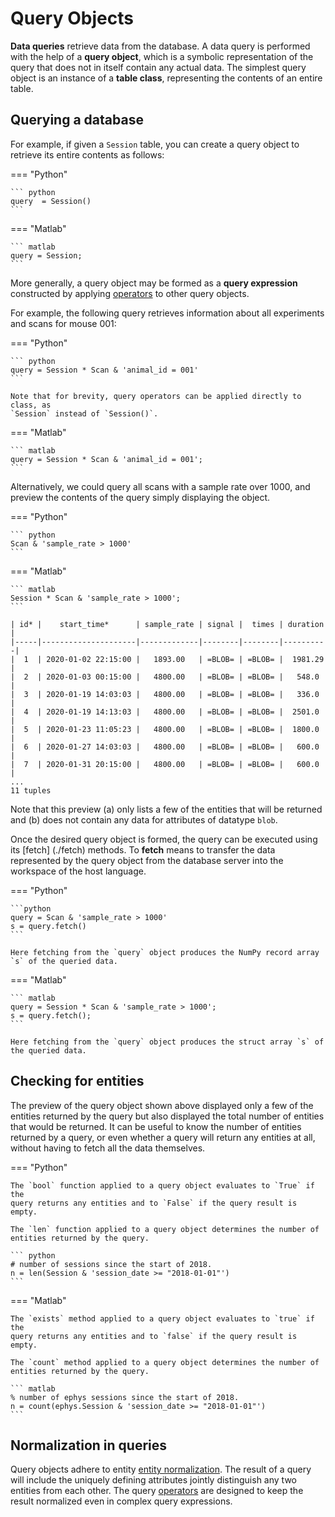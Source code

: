 # Query Objects

**Data queries** retrieve data from the database. A data query is performed with the
  help of a **query object**, which is a symbolic representation of the query that does
  not in itself contain any actual data. The simplest query object is an instance of
  a **table class**, representing the contents of an entire table.

## Querying a database

For example, if given a `Session` table, you can
create a query object to retrieve its entire contents as follows:

=== "Python"

    ``` python
    query  = Session()
    ```

=== "Matlab"

    ``` matlab
    query = Session;
    ```

More generally, a query object may be formed as a **query expression**
constructed by applying [operators](./operators.md) to other query objects.

For example, the following query retrieves information about all
experiments and scans for mouse 001:

=== "Python"

    ``` python
    query = Session * Scan & 'animal_id = 001'
    ```

    Note that for brevity, query operators can be applied directly to class, as
    `Session` instead of `Session()`.

=== "Matlab"

    ``` matlab
    query = Session * Scan & 'animal_id = 001';
    ```

Alternatively, we could query all scans with a sample rate over 1000, and preview the
contents of the query simply displaying the object. 

=== "Python"

    ``` python
    Scan & 'sample_rate > 1000'
    ```

=== "Matlab"

    ``` matlab
    Session * Scan & 'sample_rate > 1000';
    ```

```text
| id* |    start_time*      | sample_rate | signal |  times | duration |
|-----|---------------------|-------------|--------|--------|----------| 
|  1  | 2020-01-02 22:15:00 |   1893.00   | =BLOB= | =BLOB= |  1981.29 |
|  2  | 2020-01-03 00:15:00 |   4800.00   | =BLOB= | =BLOB= |   548.0  |
|  3  | 2020-01-19 14:03:03 |   4800.00   | =BLOB= | =BLOB= |   336.0  |
|  4  | 2020-01-19 14:13:03 |   4800.00   | =BLOB= | =BLOB= |  2501.0  |
|  5  | 2020-01-23 11:05:23 |   4800.00   | =BLOB= | =BLOB= |  1800.0  |
|  6  | 2020-01-27 14:03:03 |   4800.00   | =BLOB= | =BLOB= |   600.0  |
|  7  | 2020-01-31 20:15:00 |   4800.00   | =BLOB= | =BLOB= |   600.0  |
...
11 tuples
```

Note that this preview (a) only lists a few of the entities that will be returned and 
(b) does not contain any data for attributes of datatype `blob`.

Once the desired query object is formed, the query can be executed using its [fetch]
(./fetch) methods. To **fetch** means to transfer the data represented by the query
object from the database server into the workspace of the host language.

=== "Python"
    
    ```python
    query = Scan & 'sample_rate > 1000'
    s = query.fetch()
    ```

    Here fetching from the `query` object produces the NumPy record array
    `s` of the queried data.

=== "Matlab"

    ``` matlab
    query = Session * Scan & 'sample_rate > 1000';
    s = query.fetch();
    ```

    Here fetching from the `query` object produces the struct array `s` of
    the queried data.

## Checking for entities

The preview of the query object shown above displayed only a few of the entities
returned by the query but also displayed the total number of entities that would be
returned. It can be useful to know the number of entities returned by a query, or even
whether a query will return any entities at all, without having to fetch all the data
themselves.

=== "Python"

    The `bool` function applied to a query object evaluates to `True` if the
    query returns any entities and to `False` if the query result is empty.

    The `len` function applied to a query object determines the number of
    entities returned by the query.

    ``` python
    # number of sessions since the start of 2018.
    n = len(Session & 'session_date >= "2018-01-01"')
    ```

=== "Matlab"

    The `exists` method applied to a query object evaluates to `true` if the
    query returns any entities and to `false` if the query result is empty.

    The `count` method applied to a query object determines the number of
    entities returned by the query.

    ``` matlab
    % number of ephys sessions since the start of 2018.
    n = count(ephys.Session & 'session_date >= "2018-01-01"')
    ```

## Normalization in queries

Query objects adhere to entity [entity normalization](./normalization). The result of a
query will include the uniquely defining attributes jointly distinguish any two
entities from each other. The query [operators](./operators) are designed to keep the
result normalized even in complex query expressions.
